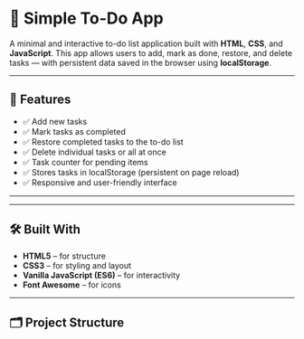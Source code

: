 # 📝 Simple To-Do App

A minimal and interactive to-do list application built with **HTML**, **CSS**, and **JavaScript**. This app allows users to add, mark as done, restore, and delete tasks — with persistent data saved in the browser using **localStorage**.

---

## 🚀 Features

- ✅ Add new tasks
- ✅ Mark tasks as completed
- ✅ Restore completed tasks to the to-do list
- ✅ Delete individual tasks or all at once
- ✅ Task counter for pending items
- ✅ Stores tasks in localStorage (persistent on page reload)
- ✅ Responsive and user-friendly interface

---

---

## 🛠️ Built With

- **HTML5** – for structure
- **CSS3** – for styling and layout
- **Vanilla JavaScript (ES6)** – for interactivity
- **Font Awesome** – for icons

---

## 🗂️ Project Structure
